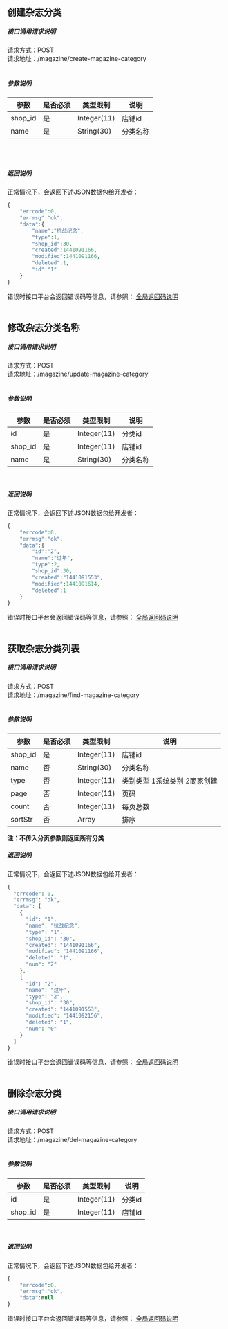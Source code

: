 
## __创建杂志分类__

##### 接口调用请求说明
请求方式：POST
<br  />
请求地址：/magazine/create-magazine-category
<br  /><br  />

##### 参数说明
| 参数 | 是否必须 | 类型限制 | 说明 |
| -- | -- | -- | -- |
| shop_id | 是 | Integer(11) | 店铺id |
| name | 是 | String(30) | 分类名称 |
<br  /><br  />



##### 返回说明
正常情况下，会返回下述JSON数据包给开发者：
```php
{
    "errcode":0,
    "errmsg":"ok",
    "data":{
        "name":"抗战纪念",
        "type":1,
        "shop_id":30,
        "created":1441091166,
        "modified":1441091166,
        "deleted":1,
        "id":"1"
    }
}
```

错误时接口平台会返回错误码等信息，请参照：
[全局返回码说明](/error-code.html)
<br  /><br  />


## __修改杂志分类名称__


##### 接口调用请求说明
请求方式：POST
<br  />
请求地址：/magazine/update-magazine-category
<br  /><br  />

##### 参数说明
| 参数 | 是否必须 | 类型限制 | 说明 |
| -- | -- | -- | -- |
| id | 是 | Integer(11) | 分类id |
| shop_id | 是 | Integer(11) | 店铺id |
| name | 是 | String(30) | 分类名称 |
<br  />



##### 返回说明
正常情况下，会返回下述JSON数据包给开发者：
```php
{
    "errcode":0,
    "errmsg":"ok",
    "data":{
        "id":"2",
        "name":"过年",
        "type":2,
        "shop_id":30,
        "created":"1441091553",
        "modified":1441091614,
        "deleted":1
    }
}
```
错误时接口平台会返回错误码等信息，请参照：
[全局返回码说明](/error-code.html)
<br  /><br  />

## __获取杂志分类列表__

##### 接口调用请求说明
请求方式：POST
<br  />
请求地址：/magazine/find-magazine-category
<br  /><br  />

##### 参数说明
| 参数 | 是否必须 | 类型限制 | 说明 |
| -- | -- | -- | -- |
| shop_id | 是 | Integer(11) | 店铺id |
| name | 否 | String(30) | 分类名称 |
| type | 否 | Integer(11) | 类别类型 1系统类别 2商家创建 |
| page | 否 | Integer(11) | 页码 |
| count | 否 | Integer(11) | 每页总数 |
| sortStr | 否 | Array | 排序 |
**注：不传入分页参数则返回所有分类**
<br  />



##### 返回说明
正常情况下，会返回下述JSON数据包给开发者：
```php
{
  "errcode": 0,
  "errmsg": "ok",
  "data": [
    {
      "id": "1",
      "name": "抗战纪念",
      "type": "1",
      "shop_id": "30",
      "created": "1441091166",
      "modified": "1441091166",
      "deleted": "1",
      "num": "2"
    },
    {
      "id": "2",
      "name": "过年",
      "type": "2",
      "shop_id": "30",
      "created": "1441091553",
      "modified": "1441092156",
      "deleted": "1",
      "num": "0"
    }
  ]
}
```
错误时接口平台会返回错误码等信息，请参照：
[全局返回码说明](/error-code.html)
<br  /><br  />

## __删除杂志分类__

##### 接口调用请求说明
请求方式：POST
<br  />
请求地址：/magazine/del-magazine-category
<br  /><br  />

##### 参数说明
| 参数 | 是否必须 | 类型限制 | 说明 |
| -- | -- | -- | -- |
| id | 是 | Integer(11) | 分类id |
| shop_id | 是 | Integer(11) | 店铺id |
<br  />



##### 返回说明
正常情况下，会返回下述JSON数据包给开发者：
```php
{
    "errcode":0,
    "errmsg":"ok",
    "data":null
}
```
错误时接口平台会返回错误码等信息，请参照：
[全局返回码说明](/error-code.html)
<br  /><br  />

